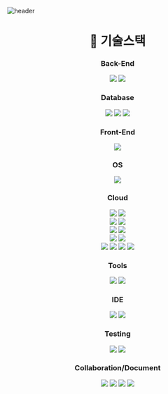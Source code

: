 ![header](https://capsule-render.vercel.app/api?type=Waving&color=0:62a4ff,100:2fecda&fontColor=FFF&height=240&section=header&text=AI한%20BE개발자%20오영주입니다🧑🏻‍💻%20&fontSize=60&animation=fadeIn&fontAlignY=40)

<h1 align="center">🔧 기술스택 </h1>
<div align="center">
  
### Back-End
![](https://img.shields.io/badge/SpringBoot-6DB33F?style=flat-square&logo=SpringBoot&logoColor=white)
![](https://img.shields.io/badge/Spring-6DB33F?style=flat-square&logo=Spring&logoColor=white)
### Database
![](https://img.shields.io/badge/MySQL-4479A1?style=flat-square&logo=MySQL&logoColor=white)
![](https://img.shields.io/badge/Redis-DC382D?style=flat-square&logo=Redis&logoColor=white)
![](https://img.shields.io/badge/MongoDB-47A248?style=flat-square&logo=MongoDB&logoColor=white)

### Front-End
![](https://img.shields.io/badge/React-61DAFB?style=flat-square&logo=React&logoColor=black) 

### OS
![](https://img.shields.io/badge/Linux-FCC624?style=flat-square&logo=Linux&logoColor=black)

### Cloud

![](https://img.shields.io/badge/AWS-232F3E?style=flat-square&logo=amazonaws&logoColor=white)
![](https://img.shields.io/badge/KakaoiCloud-FFCD00?style=flat-square&logo=iCloud&logoColor=black)
<br>
![](https://img.shields.io/badge/Kubernetes-326CE5?style=flat-square&logo=Kubernetes&logoColor=white)
![](https://img.shields.io/badge/Docker-2496ED?style=flat-square&logo=Docker&logoColor=white)
<br>
![](https://img.shields.io/badge/Jenkins-D24939?style=flat-square&logo=Jenkins&logoColor=white)
![](https://img.shields.io/badge/Argo-EF7B4D?style=flat-square&logo=Argo&logoColor=white)
<br>
![](https://img.shields.io/badge/Terraform-7B42BC?style=flat-square&logo=terraform&logoColor=white)
![](https://img.shields.io/badge/Vagrant-1868F2?style=flat-square&logo=vagrant&logoColor=white)
<br>
![](https://img.shields.io/badge/ElasticSearch-005571?style=flat-square&logo=elasticsearch&logoColor=white)
![](https://img.shields.io/badge/Fluentd-0E83C8?style=flat-square&logo=fluentd&logoColor=white)
![](https://img.shields.io/badge/Kibana-005571?style=flat-square&logo=kibana&logoColor=white)
![](https://img.shields.io/badge/Prometheus-E6522C?style=flat-square&logo=prometheus&logoColor=white)
<br>

### Tools
![](https://img.shields.io/badge/RabbitMQ-FF6600?style=flat-square&logo=rabbitmq&logoColor=white)
![](https://img.shields.io/badge/Kafka-#231F20?style=flat-square&logo=kafka&logoColor=white)

### IDE 
![](https://img.shields.io/badge/IntelliJ-000000?style=flat-square&logo=intellijidea&logoColor=white)
![](https://img.shields.io/badge/VSCode-5C2D91?style=flat-square&logo=visualstudio&logoColor=white)

### Testing
![](https://img.shields.io/badge/Postman-FF6C37?style=flat-square&logo=postman&logoColor=white)
![](https://img.shields.io/badge/Jmeter-D22128?style=flat-square&logo=apachejmeter&logoColor=white)

### Collaboration/Document
![](https://img.shields.io/badge/Slack-4A154B?style=flat-square&logo=slack&logoColor=white)
![](https://img.shields.io/badge/Notion-000000?style=flat-square&logo=notion&logoColor=white)
![](https://img.shields.io/badge/GatherTown-375BD2?style=flat-square&logo=googlechat&logoColor=white)
![](https://img.shields.io/badge/Jira-0052CC?style=flat-square&logo=jira&logoColor=white)

</div>
